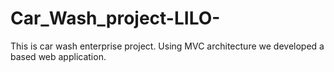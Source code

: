 # Car_Wash_project-LILO-
This is car wash enterprise project. Using MVC architecture we developed a  based web application. 
